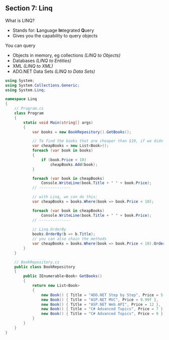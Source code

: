 ## **Section 7: Linq**

What is LINQ?
* Stands for: **L**anguage **In**tegrated **Q**uery
* Gives you the capability to query objects

You can query
* Objects in memory, eg collections *(LINQ to Objects)*
* Databases *(LINQ to Entities)*
* XML *(LINQ to XML)*
* ADO.NET Data Sets *(LINQ to Data Sets)*

```csharp
using System;
using System.Collections.Generic;
using System.Linq;

namespace Linq
{
    // Program.cs
    class Program
    {
        static void Main(string[] args)
        {
            var books = new BookRepository().GetBooks();

            // To find the books that are cheaper than $10, if we didn't have Linq, we would have to do this:
            var cheapBooks = new List<Book>();
            foreach (var book in books)
            {
                if (book.Price < 10)
                    cheapBooks.Add(book);
            }

            foreach (var book in cheapBooks)
                Console.WriteLine(book.Title + " " + book.Price);
            // --------------

            // with Linq, we can do this:
            var cheapBooks = books.Where(book => book.Price < 10);

            foreach (var book in cheapBooks)
                Console.WriteLine(book.Title + " " + book.Price);
            // --------------
            
            // Linq.OrderBy
            books.OrderBy(b => b.Title);
            // you can also chain the methods
            var cheapBooks = books.Where(book => book.Price < 10).OrderBy(b => b.Title);
        }
    }

    // BookRepository.cs
    public class BookRepository
    {
        public IEnumerable<Book> GetBooks()
        {
            return new List<Book>
            {
                new Book() { Title = "ADO.NET Step by Step", Price = 5 },
                new Book() { Title = "ASP.NET MVC", Price = 9.99f },
                new Book() { Title = "ASP.NET Web API", Price = 12 },
                new Book() { Title = "C# Advanced Topics", Price = 7 },
                new Book() { Title = "C# Advanced Topics", Price = 9 },
            }
        }
    }
}
```